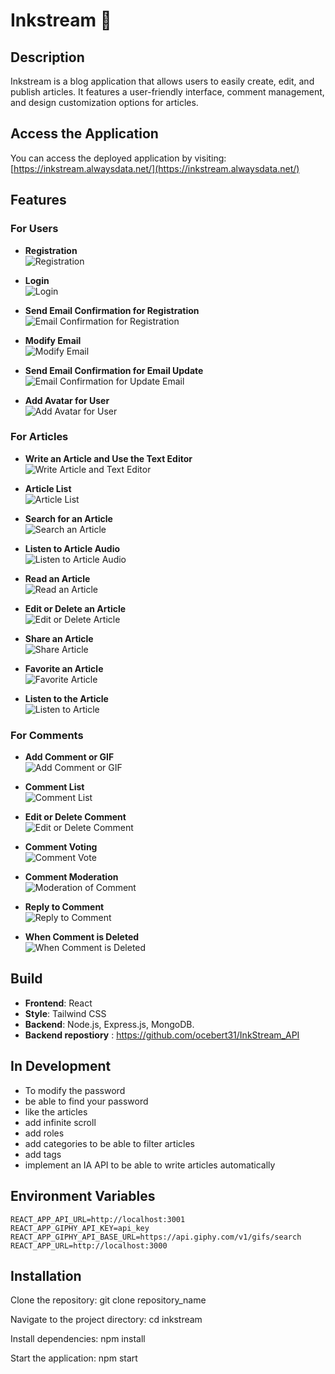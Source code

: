 # Inkstream 🚀

## Description

Inkstream is a blog application that allows users to easily create, edit, and publish articles. It features a user-friendly interface, comment management, and design customization options for articles.

## Access the Application

You can access the deployed application by visiting: [https://inkstream.alwaysdata.net/](https://inkstream.alwaysdata.net/)

## Features

### For Users

- **Registration**  
  ![Registration](./doc/registration.PNG)
  
- **Login**  
  ![Login](./doc/login.PNG)
  
- **Send Email Confirmation for Registration**  
  ![Email Confirmation for Registration](./doc/send_email_for_confirmation_registration.PNG)
  
- **Modify Email**  
  ![Modify Email](./doc/modify_email.PNG)
  
- **Send Email Confirmation for Email Update**  
  ![Email Confirmation for Update Email](./doc/send_email_for_confirmation_update_email.PNG)
  
- **Add Avatar for User**  
  ![Add Avatar for User](./doc/add_avatar_for_user.PNG)

### For Articles

- **Write an Article and Use the Text Editor**  
  ![Write Article and Text Editor](./doc/write_article.PNG)
  
- **Article List**  
  ![Article List](./doc/article_List.PNG)
  
- **Search for an Article**  
  ![Search an Article](./doc/search_an_article.PNG)
  
- **Listen to Article Audio**  
  ![Listen to Article Audio](./doc/listen_to_article_audio.PNG)
  
- **Read an Article**  
  ![Read an Article](./doc/read_an_article.PNG)
  
- **Edit or Delete an Article**  
  ![Edit or Delete Article](./doc/edit_or_delete_article.PNG)
  
- **Share an Article**  
  ![Share Article](./doc/share_article.PNG)
  
- **Favorite an Article**  
  ![Favorite Article](./doc/favorite_article.gif)
  
- **Listen to the Article**  
  ![Listen to Article](./doc/listen_article.PNG)

### For Comments

- **Add Comment or GIF**  
  ![Add Comment or GIF](./doc/add_comment_or_gif.PNG)
  
- **Comment List**  
  ![Comment List](./doc/comment_list.PNG)
  
- **Edit or Delete Comment**  
  ![Edit or Delete Comment](./doc/edit_or_delete_comment.PNG)
  
- **Comment Voting**  
  ![Comment Vote](./doc/comment_vote.PNG)
  
- **Comment Moderation**  
  ![Moderation of Comment](./doc/moderation.gif)
  
- **Reply to Comment**  
  ![Reply to Comment](./doc/reply_to_comment.PNG)
  
- **When Comment is Deleted**  
  ![When Comment is Deleted](./doc/when_comment_is_deleted.PNG)

## Build

- **Frontend**: React
- **Style**: Tailwind CSS
- **Backend**: Node.js, Express.js, MongoDB.
- **Backend repostiory** : https://github.com/ocebert31/InkStream_API

## In Development

- To modify the password
- be able to find your password
- like the articles
- add infinite scroll
- add roles
- add categories to be able to filter articles
- add tags
- implement an IA API to be able to write articles automatically

## Environment Variables

```
REACT_APP_API_URL=http://localhost:3001
REACT_APP_GIPHY_API_KEY=api_key
REACT_APP_GIPHY_API_BASE_URL=https://api.giphy.com/v1/gifs/search
REACT_APP_URL=http://localhost:3000
```

## Installation
Clone the repository:
git clone repository_name

Navigate to the project directory:
cd inkstream

Install dependencies:
npm install

Start the application:
npm start

